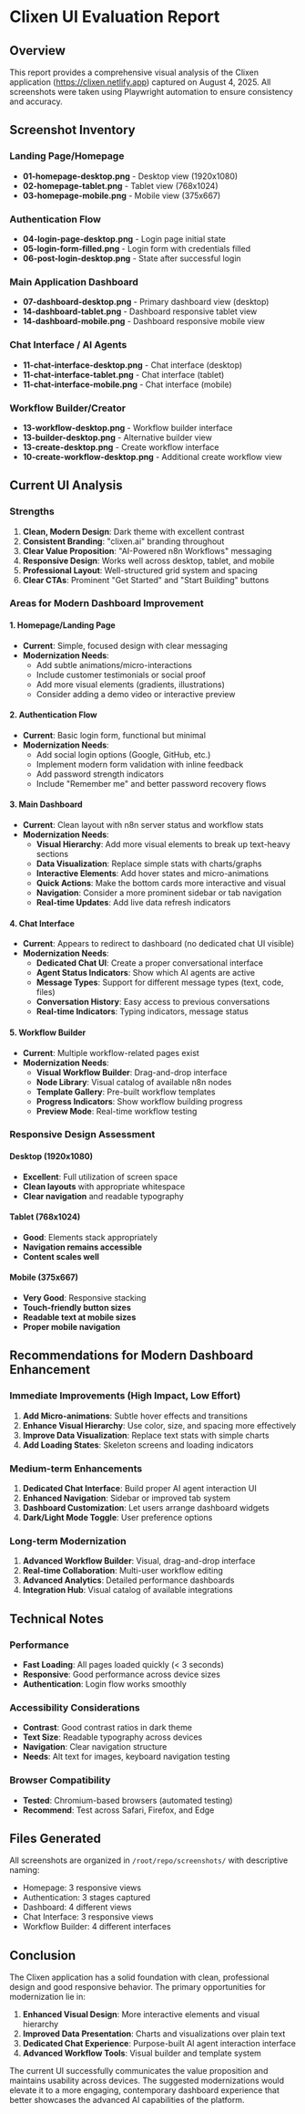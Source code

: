 # Clixen UI Evaluation Report

## Overview
This report provides a comprehensive visual analysis of the Clixen application (https://clixen.netlify.app) captured on August 4, 2025. All screenshots were taken using Playwright automation to ensure consistency and accuracy.

## Screenshot Inventory

### Landing Page/Homepage
- **01-homepage-desktop.png** - Desktop view (1920x1080)
- **02-homepage-tablet.png** - Tablet view (768x1024)  
- **03-homepage-mobile.png** - Mobile view (375x667)

### Authentication Flow
- **04-login-page-desktop.png** - Login page initial state
- **05-login-form-filled.png** - Login form with credentials filled
- **06-post-login-desktop.png** - State after successful login

### Main Application Dashboard
- **07-dashboard-desktop.png** - Primary dashboard view (desktop)
- **14-dashboard-tablet.png** - Dashboard responsive tablet view
- **14-dashboard-mobile.png** - Dashboard responsive mobile view

### Chat Interface / AI Agents
- **11-chat-interface-desktop.png** - Chat interface (desktop)
- **11-chat-interface-tablet.png** - Chat interface (tablet)
- **11-chat-interface-mobile.png** - Chat interface (mobile)

### Workflow Builder/Creator
- **13-workflow-desktop.png** - Workflow builder interface
- **13-builder-desktop.png** - Alternative builder view
- **13-create-desktop.png** - Create workflow interface
- **10-create-workflow-desktop.png** - Additional create workflow view

## Current UI Analysis

### Strengths
1. **Clean, Modern Design**: Dark theme with excellent contrast
2. **Consistent Branding**: "clixen.ai" branding throughout
3. **Clear Value Proposition**: "AI-Powered n8n Workflows" messaging
4. **Responsive Design**: Works well across desktop, tablet, and mobile
5. **Professional Layout**: Well-structured grid system and spacing
6. **Clear CTAs**: Prominent "Get Started" and "Start Building" buttons

### Areas for Modern Dashboard Improvement

#### 1. Homepage/Landing Page
- **Current**: Simple, focused design with clear messaging
- **Modernization Needs**:
  - Add subtle animations/micro-interactions
  - Include customer testimonials or social proof
  - Add more visual elements (gradients, illustrations)
  - Consider adding a demo video or interactive preview

#### 2. Authentication Flow
- **Current**: Basic login form, functional but minimal
- **Modernization Needs**:
  - Add social login options (Google, GitHub, etc.)
  - Implement modern form validation with inline feedback
  - Add password strength indicators
  - Include "Remember me" and better password recovery flows

#### 3. Main Dashboard
- **Current**: Clean layout with n8n server status and workflow stats
- **Modernization Needs**:
  - **Visual Hierarchy**: Add more visual elements to break up text-heavy sections
  - **Data Visualization**: Replace simple stats with charts/graphs
  - **Interactive Elements**: Add hover states and micro-animations
  - **Quick Actions**: Make the bottom cards more interactive and visual
  - **Navigation**: Consider a more prominent sidebar or tab navigation
  - **Real-time Updates**: Add live data refresh indicators

#### 4. Chat Interface
- **Current**: Appears to redirect to dashboard (no dedicated chat UI visible)
- **Modernization Needs**:
  - **Dedicated Chat UI**: Create a proper conversational interface
  - **Agent Status Indicators**: Show which AI agents are active
  - **Message Types**: Support for different message types (text, code, files)
  - **Conversation History**: Easy access to previous conversations
  - **Real-time Indicators**: Typing indicators, message status

#### 5. Workflow Builder
- **Current**: Multiple workflow-related pages exist
- **Modernization Needs**:
  - **Visual Workflow Builder**: Drag-and-drop interface
  - **Node Library**: Visual catalog of available n8n nodes
  - **Template Gallery**: Pre-built workflow templates
  - **Progress Indicators**: Show workflow building progress
  - **Preview Mode**: Real-time workflow testing

### Responsive Design Assessment

#### Desktop (1920x1080)
- **Excellent**: Full utilization of screen space
- **Clean layouts** with appropriate whitespace
- **Clear navigation** and readable typography

#### Tablet (768x1024)
- **Good**: Elements stack appropriately
- **Navigation remains accessible**
- **Content scales well**

#### Mobile (375x667)
- **Very Good**: Responsive stacking
- **Touch-friendly button sizes**
- **Readable text at mobile sizes**
- **Proper mobile navigation**

## Recommendations for Modern Dashboard Enhancement

### Immediate Improvements (High Impact, Low Effort)
1. **Add Micro-animations**: Subtle hover effects and transitions
2. **Enhance Visual Hierarchy**: Use color, size, and spacing more effectively
3. **Improve Data Visualization**: Replace text stats with simple charts
4. **Add Loading States**: Skeleton screens and loading indicators

### Medium-term Enhancements
1. **Dedicated Chat Interface**: Build proper AI agent interaction UI
2. **Enhanced Navigation**: Sidebar or improved tab system
3. **Dashboard Customization**: Let users arrange dashboard widgets
4. **Dark/Light Mode Toggle**: User preference options

### Long-term Modernization
1. **Advanced Workflow Builder**: Visual, drag-and-drop interface
2. **Real-time Collaboration**: Multi-user workflow editing
3. **Advanced Analytics**: Detailed performance dashboards
4. **Integration Hub**: Visual catalog of available integrations

## Technical Notes

### Performance
- **Fast Loading**: All pages loaded quickly (< 3 seconds)
- **Responsive**: Good performance across device sizes
- **Authentication**: Login flow works smoothly

### Accessibility Considerations
- **Contrast**: Good contrast ratios in dark theme
- **Text Size**: Readable typography across devices
- **Navigation**: Clear navigation structure
- **Needs**: Alt text for images, keyboard navigation testing

### Browser Compatibility
- **Tested**: Chromium-based browsers (automated testing)
- **Recommend**: Test across Safari, Firefox, and Edge

## Files Generated
All screenshots are organized in `/root/repo/screenshots/` with descriptive naming:
- Homepage: 3 responsive views
- Authentication: 3 stages captured
- Dashboard: 4 different views
- Chat Interface: 3 responsive views  
- Workflow Builder: 4 different interfaces

## Conclusion

The Clixen application has a solid foundation with clean, professional design and good responsive behavior. The primary opportunities for modernization lie in:

1. **Enhanced Visual Design**: More interactive elements and visual hierarchy
2. **Improved Data Presentation**: Charts and visualizations over plain text
3. **Dedicated Chat Experience**: Purpose-built AI agent interaction interface
4. **Advanced Workflow Tools**: Visual builder and template system

The current UI successfully communicates the value proposition and maintains usability across devices. The suggested modernizations would elevate it to a more engaging, contemporary dashboard experience that better showcases the advanced AI capabilities of the platform.